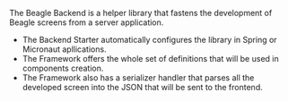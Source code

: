 The Beagle Backend is a helper library that fastens the development of Beagle screens from a server application.
 - The Backend Starter automatically configures the library in Spring or Micronaut apllications.
 - The Framework offers the whole set of definitions that will be used in components creation.
 - The Framework also has a serializer handler that parses all the developed screen into the JSON that will be sent to the frontend.
